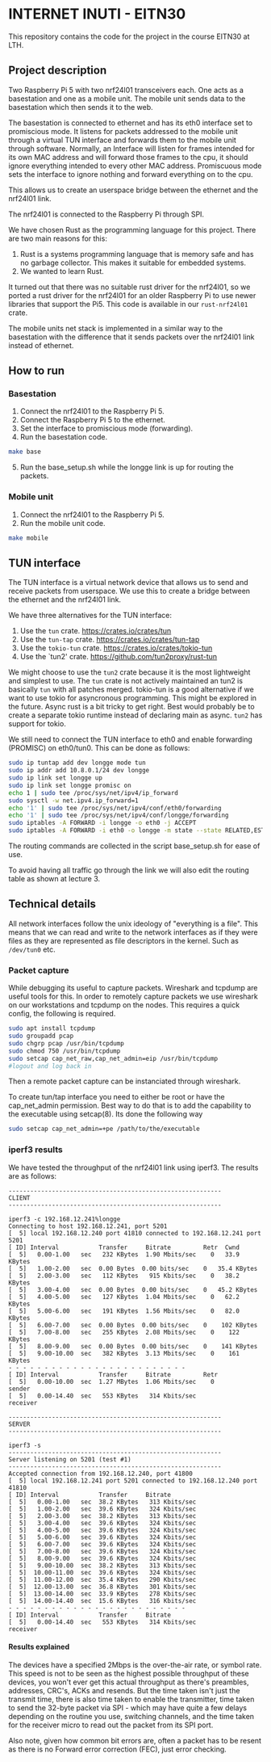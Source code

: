 # INTERNET INUTI - EITN30

This repository contains the code for the project in the course EITN30 at LTH.

## Project description

Two Raspberry Pi 5 with two nrf24l01 transceivers each. One acts as a
basestation and one as a mobile unit. The mobile unit sends data to the
basestation which then sends it to the web.

The basestation is connected to ethernet and has its eth0 interface set to
promiscious mode. It listens for packets addressed to the mobile unit through a
virtual TUN interface and forwards them to the mobile unit through software.
Normally, an Interface will listen for frames intended for its own MAC address
and will forward those frames to the cpu, it should ignore everything intended
to every other MAC address. Promiscuous mode sets the interface to ignore
nothing and forward everything on to the cpu.

This allows us to create an userspace bridge between the ethernet and the
nrf24l01 link.

The nrf24l01 is connected to the Raspberry Pi through SPI.

We have chosen Rust as the programming language for this project. There are two
main reasons for this:
1. Rust is a systems programming language that is memory safe and has no
   garbage collector. This makes it suitable for embedded systems.
2. We wanted to learn Rust.

It turned out that there was no suitable rust driver for the nrf24l01, so we
ported a rust driver for the nrf24l01 for an older Raspberry Pi to use newer
libraries that support the Pi5. This code is available in our `rust-nrf24l01` crate.

The mobile units net stack is implemented in a similar way to the basestation
with the difference that it sends packets over the nrf24l01 link instead of
ethernet.

## How to run

### Basestation

1. Connect the nrf24l01 to the Raspberry Pi 5.
2. Connect the Raspberry Pi 5 to the ethernet.
3. Set the interface to promiscious mode (forwarding).
4. Run the basestation code.
```bash
make base
```
5. Run the base_setup.sh while the longge link is up for routing the packets. 

### Mobile unit

1. Connect the nrf24l01 to the Raspberry Pi 5.
2. Run the mobile unit code.
```bash
make mobile
```
## TUN interface

The TUN interface is a virtual network device that allows us to send and receive
packets from userspace. We use this to create a bridge between the ethernet and
the nrf24l01 link.

We have three alternatives for the TUN interface:
1. Use the `tun` crate. https://crates.io/crates/tun
2. Use the `tun-tap` crate. https://crates.io/crates/tun-tap
3. Use the `tokio-tun` crate. https://crates.io/crates/tokio-tun
4. Use the `tun2' crate. https://github.com/tun2proxy/rust-tun

We might choose to use the `tun2` crate because it is the most lightweight and
simplest to use. The `tun` crate is not actively maintained an tun2 is basically
`tun` with all patches merged. tokio-tun is a good alternative if we want to use
tokio for asyncronous programming. This might be explored in the future. Async
rust is a bit tricky to get right. Best would probably be to create a separate
tokio runtime instead of declaring main as async. `tun2` has support for tokio.

We still need to connect the TUN interface to eth0 and enable forwarding
(PROMISC) on eth0/tun0. This can be done as follows:

```bash
sudo ip tuntap add dev longge mode tun
sudo ip addr add 10.8.0.1/24 dev longge
sudo ip link set longge up
sudo ip link set longge promisc on
echo 1 | sudo tee /proc/sys/net/ipv4/ip_forward
sudo sysctl -w net.ipv4.ip_forward=1
echo '1' | sudo tee /proc/sys/net/ipv4/conf/eth0/forwarding
echo '1' | sudo tee /proc/sys/net/ipv4/conf/longge/forwarding
sudo iptables -A FORWARD -i longge -o eth0 -j ACCEPT
sudo iptables -A FORWARD -i eth0 -o longge -m state --state RELATED,ESTABLISHED -j ACCEPT
```

The routing commands are collected in the script base_setup.sh for ease of use. 

To avoid having all traffic go through the link we will also edit the routing
table as shown at lecture 3.

## Technical details

All network interfaces follow the unix ideology of "everything is a file".
This means that we can read and write to the network interfaces as if they were
files as they are represented as file descriptors in the kernel. Such as
`/dev/tun0` etc.

### Packet capture

While debugging its useful to capture packets. Wireshark and tcpdump are useful
tools for this.
In order to remotely capture packets we use wireshark on our workstations and
tcpdump on the nodes.
This requires a quick config, the following is required.

```bash
sudo apt install tcpdump
sudo groupadd pcap
sudo chgrp pcap /usr/bin/tcpdump
sudo chmod 750 /usr/bin/tcpdump
sudo setcap cap_net_raw,cap_net_admin=eip /usr/bin/tcpdump
#logout and log back in
```
Then a remote packet capture can be instanciated through wireshark.

To create tun/tap interface you need to either be root or have the cap_net_admin
permission. Best way to do that is to add the capability to the executable using
setcap(8). Its done the following way

```bash
sudo setcap cap_net_admin=+pe /path/to/the/executable
```

### iperf3 results

We have tested the throughput of the nrf24l01 link using iperf3. The results are
as follows:

```
-----------------------------------------------------------
CLIENT
-----------------------------------------------------------

iperf3 -c 192.168.12.241%longge
Connecting to host 192.168.12.241, port 5201
[  5] local 192.168.12.240 port 41810 connected to 192.168.12.241 port 5201
[ ID] Interval           Transfer     Bitrate         Retr  Cwnd
[  5]   0.00-1.00   sec   232 KBytes  1.90 Mbits/sec    0   33.9 KBytes
[  5]   1.00-2.00   sec  0.00 Bytes  0.00 bits/sec    0   35.4 KBytes
[  5]   2.00-3.00   sec   112 KBytes   915 Kbits/sec    0   38.2 KBytes
[  5]   3.00-4.00   sec  0.00 Bytes  0.00 bits/sec    0   45.2 KBytes
[  5]   4.00-5.00   sec   127 KBytes  1.04 Mbits/sec    0   62.2 KBytes
[  5]   5.00-6.00   sec   191 KBytes  1.56 Mbits/sec    0   82.0 KBytes
[  5]   6.00-7.00   sec  0.00 Bytes  0.00 bits/sec    0    102 KBytes
[  5]   7.00-8.00   sec   255 KBytes  2.08 Mbits/sec    0    122 KBytes
[  5]   8.00-9.00   sec  0.00 Bytes  0.00 bits/sec    0    141 KBytes
[  5]   9.00-10.00  sec   382 KBytes  3.13 Mbits/sec    0    161 KBytes
- - - - - - - - - - - - - - - - - - - - - - - - -
[ ID] Interval           Transfer     Bitrate         Retr
[  5]   0.00-10.00  sec  1.27 MBytes  1.06 Mbits/sec    0             sender
[  5]   0.00-14.40  sec   553 KBytes   314 Kbits/sec                  receiver

-----------------------------------------------------------
SERVER
-----------------------------------------------------------

iperf3 -s
-----------------------------------------------------------
Server listening on 5201 (test #1)
-----------------------------------------------------------
Accepted connection from 192.168.12.240, port 41800
[  5] local 192.168.12.241 port 5201 connected to 192.168.12.240 port 41810
[ ID] Interval           Transfer     Bitrate
[  5]   0.00-1.00   sec  38.2 KBytes   313 Kbits/sec
[  5]   1.00-2.00   sec  39.6 KBytes   324 Kbits/sec
[  5]   2.00-3.00   sec  38.2 KBytes   313 Kbits/sec
[  5]   3.00-4.00   sec  39.6 KBytes   324 Kbits/sec
[  5]   4.00-5.00   sec  39.6 KBytes   324 Kbits/sec
[  5]   5.00-6.00   sec  39.6 KBytes   324 Kbits/sec
[  5]   6.00-7.00   sec  39.6 KBytes   324 Kbits/sec
[  5]   7.00-8.00   sec  39.6 KBytes   324 Kbits/sec
[  5]   8.00-9.00   sec  39.6 KBytes   324 Kbits/sec
[  5]   9.00-10.00  sec  38.2 KBytes   313 Kbits/sec
[  5]  10.00-11.00  sec  39.6 KBytes   324 Kbits/sec
[  5]  11.00-12.00  sec  35.4 KBytes   290 Kbits/sec
[  5]  12.00-13.00  sec  36.8 KBytes   301 Kbits/sec
[  5]  13.00-14.00  sec  33.9 KBytes   278 Kbits/sec
[  5]  14.00-14.40  sec  15.6 KBytes   316 Kbits/sec
- - - - - - - - - - - - - - - - - - - - - - - - -
[ ID] Interval           Transfer     Bitrate
[  5]   0.00-14.40  sec   553 KBytes   314 Kbits/sec                  receiver

```

#### Results explained

The devices have a specified 2Mbps is the over-the-air rate, or symbol rate.
This speed is not to be seen as the highest possible throughput of these
devices, you won't ever get this actual throughput as there's preambles,
addresses, CRC's, ACKs and resends. But the time taken isn't just the transmit
time, there is also time taken to enable the transmitter, time taken to send the
32-byte packet via SPI - which may have quite a few delays depending on the
routine you use, switching channels, and the time taken for the receiver micro
to read out the packet from its SPI port.

Also note, given how common bit errors are, often a packet has to be resent as
there is no Forward error correction (FEC), just error checking.

